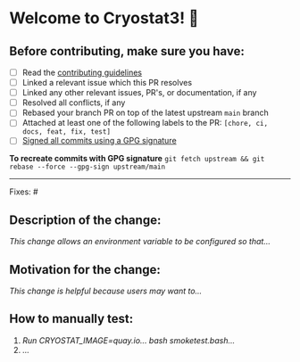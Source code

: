 # Welcome to Cryostat3! 👋
## Before contributing, make sure you have:
* [ ] Read the [contributing guidelines](https://github.com/cryostatio/cryostat3/blob/main/CONTRIBUTING.md)
* [ ] Linked a relevant issue which this PR resolves
* [ ] Linked any other relevant issues, PR's, or documentation, if any
* [ ] Resolved all conflicts, if any
* [ ] Rebased your branch PR on top of the latest upstream `main` branch
* [ ] Attached at least one of the following labels to the PR: `[chore, ci, docs, feat, fix, test]`
* [ ] [Signed all commits using a GPG signature](https://docs.github.com/en/authentication/managing-commit-signature-verification/about-commit-signature-verification#gpg-commit-signature-verification)

**To recreate commits with GPG signature** `git fetch upstream && git rebase --force --gpg-sign upstream/main`
_______________________________________________

Fixes: #<issue number>

## Description of the change:
*This change allows an environment variable to be configured so that...*

## Motivation for the change:
*This change is helpful because users may want to...*

## How to manually test:
1. *Run CRYOSTAT_IMAGE=quay.io... bash smoketest.bash...*
2. *...*
